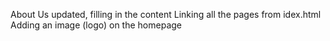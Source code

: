 About Us updated, filling in the content
Linking all the pages from idex.html
Adding an image (logo) on the homepage


